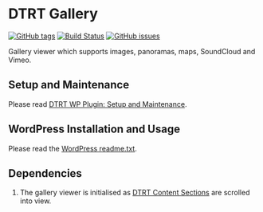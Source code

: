 # DTRT Gallery

[![GitHub tags](https://img.shields.io/github/tag/dotherightthing/wpdtrt-gallery.svg)](https://github.com/dotherightthing/wpdtrt-gallery/tags) [![Build Status](https://travis-ci.org/dotherightthing/wpdtrt-gallery.svg?branch=master)](https://travis-ci.org/dotherightthing/wpdtrt-gallery) [![GitHub issues](https://img.shields.io/github/issues/dotherightthing/wpdtrt-gallery.svg)](https://github.com/dotherightthing/wpdtrt-gallery/issues)

Gallery viewer which supports images, panoramas, maps, SoundCloud and Vimeo.

## Setup and Maintenance

Please read [DTRT WP Plugin: Setup and Maintenance](https://github.com/dotherightthing/wpdtrt-plugin#setup-and-maintenance).

## WordPress Installation and Usage

Please read the [WordPress readme.txt](readme.txt).

## Dependencies

1. The gallery viewer is initialised as [DTRT Content Sections](https://github.com/dotherightthing/wpdtrt-contentsections) are scrolled into view.
